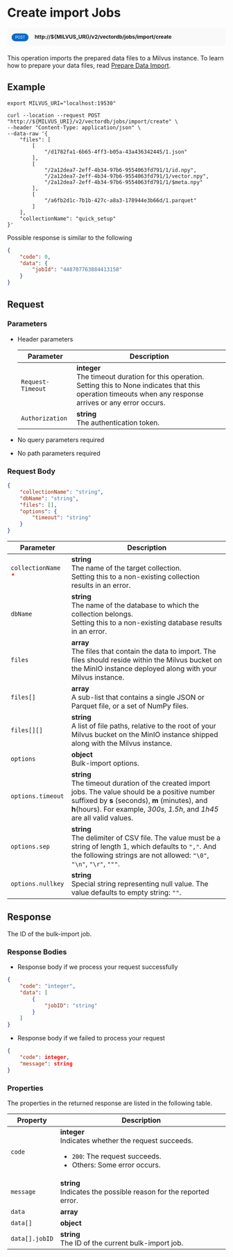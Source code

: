 # Create import Jobs

<div style="background: #f9f9f9; padding: 10px; border-radius: 5px; margin-bottom: 20px;">
    <div style="display: inline-block; background: #026aca; font-size: 0.6em; border-radius: 10px; color: #ffffff; padding: 0.3em 1em; line-height: 1.5em;">
        <span>POST</span>
    </div>
    <div style="display: inline-block; font-size: 0.85em; font-weight: 700; margin-left: 10px;">
        <span>http://${MILVUS_URI}/v2/vectordb/jobs/import/create</span>
    </div>
</div>

This operation imports the prepared data files to a Milvus instance. To learn how to prepare your data files, read [Prepare Data Import](https://milvus.io/docs/prepare-source-data.md).

## Example

```shell
export MILVUS_URI="localhost:19530"

curl --location --request POST "http://${MILVUS_URI}/v2/vectordb/jobs/import/create" \
--header "Content-Type: application/json" \
--data-raw '{
    "files": [
        [
            "/d1782fa1-6b65-4ff3-b05a-43a436342445/1.json"
        ],
        [
            "/2a12dea7-2eff-4b34-97b6-9554063fd791/1/id.npy",
            "/2a12dea7-2eff-4b34-97b6-9554063fd791/1/vector.npy",
            "/2a12dea7-2eff-4b34-97b6-9554063fd791/1/$meta.npy"
        ],
        [
            "/a6fb2d1c-7b1b-427c-a8a3-178944e3b66d/1.parquet"
        ]
    ],
    "collectionName": "quick_setup"
}'
```
Possible response is similar to the following
```json
{
    "code": 0,
    "data": {
        "jobId": "448707763884413158"
    }
}
```

## Request

### Parameters

- Header parameters

    | Parameter        | Description                                                                               |
    |------------------|-------------------------------------------------------------------------------------------|
    | `Request-Timeout`  | **integer**<br/>The timeout duration for this operation.<br/>Setting this to None indicates that this operation timeouts when any response arrives or any error occurs.|
    | `Authorization`  | **string**<br/>The authentication token.|

- No query parameters required

- No path parameters required

### Request Body

```json
{
    "collectionName": "string",
    "dbName": "string",
    "files": [],
    "options": {
        "timeout": "string"
    }
}
```

| Parameter        | Description                                                                               |
|------------------|-------------------------------------------------------------------------------------------|
| `collectionName` <span style="color:red">*</span> | __string__<br/>The name of the target collection.<br/>Setting this to a non-existing collection results in an error.  |
| `dbName`  | __string__<br/>The name of the database to which the collection belongs.<br/>Setting this to a non-existing database results in an error.  |
| `files` | __array__<br/>The files that contain the data to import. The files should reside within the Milvus bucket on the MinIO instance deployed along with your Milvus instance. |
| `files[]` | __array__<br/>A sub-list that contains a single JSON or Parquet file, or a set of NumPy files. |
| `files[][]`  | __string__<br/>A list of file paths, relative to the root of your Milvus bucket on the MinIO instance shipped along with the Milvus instance.  |
| `options` | __object__<br/>Bulk-import options. |
| `options.timeout`  | __string__<br/>The timeout duration of the created import jobs. The value should be a positive number suffixed by __s__ (seconds), __m__ (minutes), and __h__(hours). For example, _300s_, _1.5h_, and _1h45_ are all valid values.  |
| `options.sep` | __string__<br/>The delimiter of CSV file. The value must be a string of length 1, which defaults to ```","```. And the following strings are not allowed: ```"\0"```, ```"\n"```, ```"\r"```, ```"""```. |
| `options.nullkey` | __string__<br/>Special string representing null value. The value defaults to empty string: ```""```. |

## Response

The ID of the bulk-import job.

### Response Bodies

- Response body if we process your request successfully

```json
{
    "code": "integer",
    "data": [
        {
            "jobID": "string"
        }
    ]
}
```

- Response body if we failed to process your request

```json
{
    "code": integer,
    "message": string
}
```

### Properties

The properties in the returned response are listed in the following table.

| Property | Description                                                                                                                                 |
|----------|---------------------------------------------------------------------------------------------------------------------------------------------|
| `code`   | __integer__<br/>Indicates whether the request succeeds.<br/><ul><li>`200`: The request succeeds.</li><li>Others: Some error occurs.</li></ul> |
| `message`  | __string__<br/>Indicates the possible reason for the reported error. |
| `data` | __array__<br/> |
| `data[]` | __object__<br/> |
| `data[].jobID`  | __string__<br/>The ID of the current bulk-import job.  |
